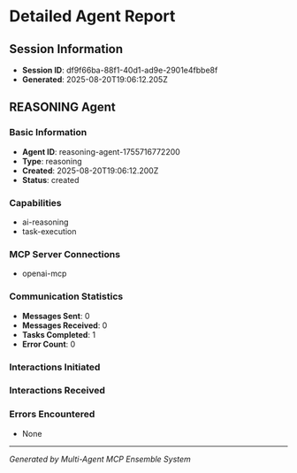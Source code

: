 # Detailed Agent Report

## Session Information
- **Session ID**: df9f66ba-88f1-40d1-ad9e-2901e4fbbe8f
- **Generated**: 2025-08-20T19:06:12.205Z


## REASONING Agent

### Basic Information
- **Agent ID**: reasoning-agent-1755716772200
- **Type**: reasoning
- **Created**: 2025-08-20T19:06:12.200Z
- **Status**: created

### Capabilities
- ai-reasoning
- task-execution

### MCP Server Connections
- openai-mcp

### Communication Statistics
- **Messages Sent**: 0
- **Messages Received**: 0
- **Tasks Completed**: 1
- **Error Count**: 0

### Interactions Initiated


### Interactions Received


### Errors Encountered
- None

---


*Generated by Multi-Agent MCP Ensemble System*
